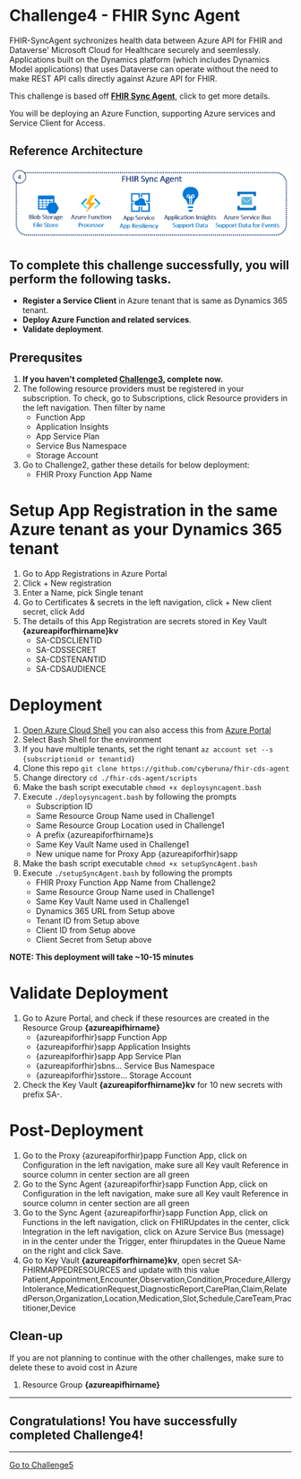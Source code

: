 # Challenge4 - FHIR Sync Agent

FHIR-SyncAgent sychronizes health data between Azure API for FHIR and Dataverse' Microsoft Cloud for Healthcare securely and seemlessly. Applications built on the Dynamics platform (which includes Dynamics Model applications) that uses Dataverse can operate without the need to make REST API calls directly against Azure API for FHIR. 

This challenge is based off **[FHIR Sync Agent](https://github.com/microsoft/fhir-cds-agent)**, click to get more details.

You will be deploying an Azure Function, supporting Azure services and Service Client for Access.

## Reference Architecture
<center><img src="../images/fhir-syncagent.png" width="650"></center>

## To complete this challenge successfully, you will perform the following tasks.

* **Register a Service Client** in Azure tenant that is same as Dynamics 365 tenant.
* **Deploy Azure Function and related services**. 
* **Validate deployment**.

## Prerequsites

1. **If you haven't completed [Challenge3](../Challenge3-FHIRLoader/ReadMe.md), complete now.**
2. The following resource providers must be registered in your subscription. To check, go to Subscriptions, click Resource providers in the left navigation. Then filter by name
   * Function App
   * Application Insights
   * App Service Plan
   * Service Bus Namespace
   * Storage Account
3. Go to Challenge2, gather these details for below deployment:
   * FHIR Proxy Function App Name

# Setup App Registration in the same Azure tenant as your Dynamics 365 tenant
1. Go to App Registrations in Azure Portal
2. Click + New registration
3. Enter a Name, pick Single tenant
4. Go to Certificates & secrets in the left navigation, click + New client secret, click Add
5. The details of this App Registration are secrets stored in Key Vault **{azureapiforfhirname}kv**
   * SA-CDSCLIENTID
   * SA-CDSSECRET
   * SA-CDSTENANTID
   * SA-CDSAUDIENCE

# Deployment
1. [Open Azure Cloud Shell](https://shell.azure.com) you can also access this from [Azure Portal](https://portal.azure.com)
2. Select Bash Shell for the environment 
3. If you have multiple tenants, set the right tenant ```az account set --s {subscriptionid or tenantid}```
4. Clone this repo ```git clone https://github.com/cyberuna/fhir-cds-agent```
5. Change directory ```cd ./fhir-cds-agent/scripts```
6. Make the bash script executable ```chmod +x deploysyncagent.bash```
7. Execute ```./deploysyncagent.bash``` by following the prompts
   * Subscription ID 
   * Same Resource Group Name used in Challenge1
   * Same Resource Group Location used in Challenge1
   * A prefix {azureapiforfhirname}s
   * Same Key Vault Name used in Challenge1
   * New unique name for Proxy App {azureapiforfhir}sapp
8. Make the bash script executable ```chmod +x setupSyncAgent.bash```
7. Execute ```./setupSyncAgent.bash``` by following the prompts
   * FHIR Proxy Function App Name from Challenge2
   * Same Resource Group Name used in Challenge1
   * Same Key Vault Name used in Challenge1
   * Dynamics 365 URL from Setup above
   * Tenant ID from Setup above
   * Client ID from Setup above
   * Client Secret from Setup above

**NOTE: This deployment will take ~10-15 minutes**

# Validate Deployment
1. Go to Azure Portal, and check if these resources are created in the Resource Group **{azureapifhirname}**
   * {azureapiforfhir}sapp Function App
   * {azureapiforfhir}sapp Application Insights
   * {azureapiforfhir}sapp App Service Plan
   * {azureapiforfhir}sbns... Service Bus Namespace
   * {azureapiforfhir}sstore... Storage Account
2. Check the Key Vault **{azureapiforfhirname}kv** for 10 new secrets with prefix SA-. 

# Post-Deployment 
1. Go to the Proxy {azureapiforfhir}papp Function App, click on Configuration in the left navigation, make sure all Key vault Reference in source column in center section are all green
2. Go to the Sync Agent {azureapiforfhir}sapp Function App, click on Configuration in the left navigation, make sure all Key vault Reference in source column in center section are all green
3. Go to the Sync Agent {azureapiforfhir}sapp Function App, click on Functions in the left navigation, click on FHIRUpdates in the center, click Integration in the left navigation, click on Azure Service Bus (message) in in the center under the Trigger, enter fhirupdates in the Queue Name on the right and click Save.
4. Go to Key Vault **{azureapiforfhirname}kv**, open secret SA-FHIRMAPPEDRESOURCES and update with this value
Patient,Appointment,Encounter,Observation,Condition,Procedure,AllergyIntolerance,MedicationRequest,DiagnosticReport,CarePlan,Claim,RelatedPerson,Organization,Location,Medication,Slot,Schedule,CareTeam,Practitioner,Device

## Clean-up
If you are not planning to continue with the other challenges, make sure to delete these to avoid cost in Azure
1. Resource Group **{azureapifhirname}**
---

## Congratulations! You have successfully completed Challenge4! 

***


[Go to Challenge5](../Challenge5-FHIRSyncDV/ReadMe.md)

